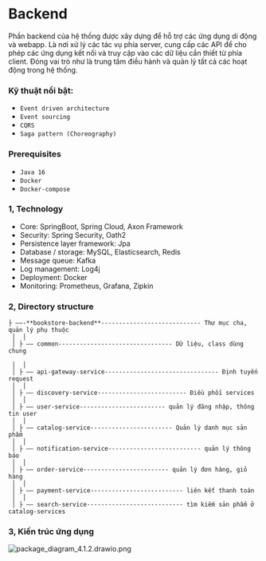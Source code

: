 # Backend

Phần backend của hệ thống được xây dựng để hỗ trợ các ứng dụng di động và webapp.  Là nơi xử lý các tác vụ phía server, cung cấp các API để cho phép các ứng dụng kết nối và truy cập vào các dữ liệu cần thiết từ phía client. Đóng vai trò như là trung tâm điều hành và quản lý tất cả các hoạt động trong hệ thống.

### Kỹ thuật nổi bật:

- `Event driven architecture`
- `Event sourcing`
- `CQRS`
- `Saga pattern (Choreography)`

### **Prerequisites**

- `Java 16`
- `Docker`
- `Docker-compose`

### 1, Technology

- Core: SpringBoot, Spring Cloud, Axon Framework
- Security: Spring Security, Oath2
- Persistence layer framework: Jpa
- Database / storage: MySQL, Elasticsearch, Redis
- Message queue: Kafka
- Log management: Log4j
- Deployment: Docker
- Monitoring: Prometheus, Grafana, Zipkin

### 2, Directory structure
```
├ ——-**bookstore-backend**---------------------------- Thư mục cha, quản lý phụ thuộc
 │  │
 │ ├ —— common-------------------------------- Dữ liệu, class dùng chung

 │  │
 │ ├ —— api-gateway-service-------------------------------- Định tuyến request
 │  │
 │ ├ —— discovery-service------------------------- Điều phối services
 │  │
 │ ├ —— user-service------------------------ quản lý đăng nhập, thông tin user
 │  │
 │ ├ —— catalog-service----------------------- Quản lý danh mục sản phẩm 
 │  │
 │ ├ —— notification-service-------------------------- quản lý thông báo 
 │  │
 │ ├ —— order-service------------------------ quản lý đơn hàng, giỏ hàng
 │  │
 │ ├ —— payment-service-------------------------- liên kết thanh toán
 │  │
 │ ├ —— search-service--------------------------- tìm kiếm sản phẩm ở catalog-services
```
### 3, Kiến trúc ứng dụng

![package_diagram_4.1.2.drawio.png](Backend%202b25b07a7332475ebd51b9b8f78a5a4f/package_diagram_4.1.2.drawio.png)
